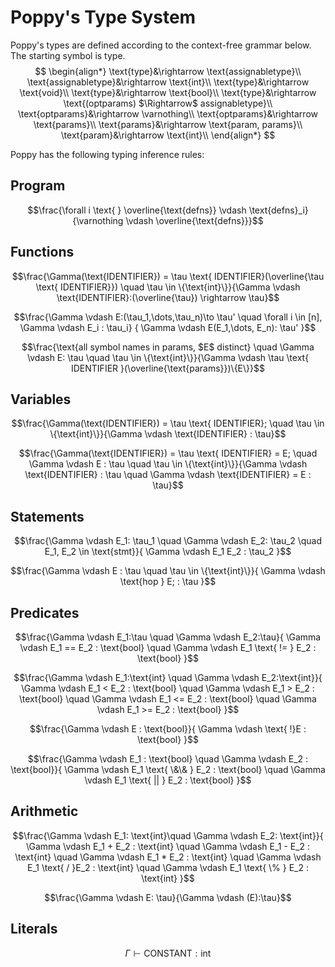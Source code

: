 # Poppy's Type System

Poppy's types are defined according to the context-free grammar below. The starting symbol is $\text{type}$.
$$
\begin{align*}
\text{type}&\rightarrow \text{assignabletype}\\
\text{assignabletype}&\rightarrow \text{int}\\
\text{type}&\rightarrow \text{void}\\
\text{type}&\rightarrow \text{bool}\\
\text{type}&\rightarrow \text{(optparams) $\Rightarrow$ assignabletype}\\
\text{optparams}&\rightarrow \varnothing\\
\text{optparams}&\rightarrow \text{params}\\
\text{params}&\rightarrow \text{param, params}\\
\text{param}&\rightarrow \text{int}\\
\end{align*}
$$

Poppy has the following typing inference rules:

## Program
$$\frac{\forall i \text{ } \overline{\text{defns}} \vdash \text{defns}_i}{\varnothing \vdash \overline{\text{defns}}}$$

## Functions

$$\frac{\Gamma(\text{IDENTIFIER}) = \tau \text{ IDENTIFIER}(\overline{\tau \text{ IDENTIFIER}}) \quad \tau \in \{\text{int}\}}{\Gamma \vdash \text{IDENTIFIER}:(\overline{\tau}) \rightarrow \tau}$$

$$\frac{\Gamma \vdash E:(\tau_1,\dots,\tau_n)\to \tau' \quad \forall i \in [n], \Gamma \vdash E_i : \tau_i} {
    \Gamma \vdash E(E_1,\dots, E_n): \tau'
}$$

$$\frac{\text{all symbol names in params, $E$ distinct} \quad \Gamma \vdash E: \tau \quad \tau \in \{\text{int}\}}{\Gamma \vdash \tau \text{ IDENTIFIER }(\overline{\text{params}})\{E\}}$$

## Variables

$$\frac{\Gamma(\text{IDENTIFIER}) = \tau \text{ IDENTIFIER}; \quad \tau \in \{\text{int}\}}{\Gamma \vdash \text{IDENTIFIER} : \tau}$$

$$\frac{\Gamma(\text{IDENTIFIER}) = \tau \text{ IDENTIFIER} = E; \quad \Gamma \vdash E : \tau \quad \tau \in \{\text{int}\}}{\Gamma \vdash \text{IDENTIFIER} : \tau \quad \Gamma \vdash \text{IDENTIFIER} = E : \tau}$$

## Statements

$$\frac{\Gamma \vdash E_1: \tau_1 \quad \Gamma \vdash E_2: \tau_2 \quad E_1, E_2 \in \text{stmt}}{
    \Gamma \vdash E_1 E_2 : \tau_2
}$$

$$\frac{\Gamma \vdash E : \tau \quad \tau \in \{\text{int}\}}{
    \Gamma \vdash \text{hop } E; : \tau
}$$

## Predicates
$$\frac{\Gamma \vdash E_1:\tau \quad \Gamma \vdash E_2:\tau}{
    \Gamma \vdash E_1 == E_2 : \text{bool} \quad \Gamma \vdash E_1 \text{ != } E_2 : \text{bool}
}$$

$$\frac{\Gamma \vdash E_1:\text{int} \quad \Gamma \vdash E_2:\text{int}}{
    \Gamma \vdash E_1 < E_2 : \text{bool} \quad \Gamma \vdash E_1 > E_2 : \text{bool} \quad
    \Gamma \vdash E_1 <= E_2 : \text{bool} \quad \Gamma \vdash E_1 >= E_2 : \text{bool}
}$$


$$\frac{\Gamma \vdash E : \text{bool}}{
    \Gamma \vdash \text{ !}E : \text{bool}
}$$

$$\frac{\Gamma \vdash E_1 : \text{bool} \quad \Gamma \vdash E_2 : \text{bool}}{
    \Gamma \vdash E_1 \text{ \&\& } E_2 : \text{bool} \quad     \Gamma \vdash E_1 \text{ || } E_2 : \text{bool}
}$$

## Arithmetic
$$\frac{\Gamma \vdash E_1: \text{int}\quad \Gamma \vdash E_2: \text{int}}{
    \Gamma \vdash E_1 + E_2 : \text{int} \quad \Gamma \vdash E_1 - E_2 : \text{int} \quad \Gamma \vdash E_1 * E_2 : \text{int} \quad \Gamma \vdash E_1 \text{ / }E_2 : \text{int} \quad \Gamma \vdash E_1 
    \text{ \% } E_2 : \text{int}
}$$

$$\frac{\Gamma \vdash E: \tau}{\Gamma \vdash (E):\tau}$$


## Literals

$$\Gamma \vdash \text{CONSTANT}: \text{int}$$
